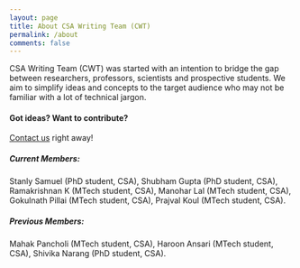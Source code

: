 ```yaml
---
layout: page
title: About CSA Writing Team (CWT)
permalink: /about
comments: false
---
```


<div class="row justify-content-between">
<div class="col-md-6 pr-5">

<p>CSA Writing Team (CWT) was started with an intention to bridge the gap between researchers, professors, scientists and prospective students. We aim to simplify ideas and concepts to the target audience who may not be familiar with a lot of technical jargon. </p>

<h4>Got ideas? Want to contribute?</h4>

<p><a href="mailto:stanly@iisc.ac.in">Contact us</a> right away!</p>

</div>

<div class="col-md-6">

<div class="sticky-top sticky-top-80">
<h5>Current Members:</h5>

<p>Stanly Samuel (PhD student, CSA), Shubham Gupta (PhD student, CSA), Ramakrishnan K (MTech student, CSA), Manohar Lal (MTech student, CSA), Gokulnath Pillai (MTech student, CSA), Prajval Koul (MTech student, CSA).</p>

<h5>Previous Members:</h5>

<p>Mahak Pancholi (MTech student, CSA), Haroon Ansari (MTech student, CSA), Shivika Narang (PhD student, CSA).</p>

</div>
</div>
</div>
